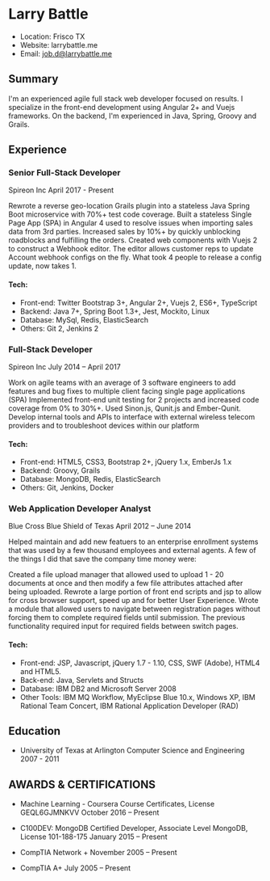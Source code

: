 # Larry Battle

- Location: Frisco TX
- Website: larrybattle.me
- Email: job.d@larrybattle.me

## Summary

I'm an experienced agile full stack web developer focused on results. 
I specialize in the front-end development using Angular 2+ and Vuejs frameworks. On the backend, I'm experienced in Java, Spring, Groovy and Grails.

## Experience

### Senior Full-Stack Developer

Spireon Inc
April 2017 - Present

Rewrote a reverse geo-location Grails plugin into a stateless Java Spring Boot microservice with 70%+ test code coverage.
Built a stateless Single Page App (SPA) in Angular 4 used to resolve issues when importing sales data from 3rd parties. Increased sales by 10%+ by quickly unblocking roadblocks and fulfilling the orders.
Created web components with Vuejs 2 to construct a Webhook editor. The editor allows customer reps to update Account webhook configs on the fly. What took 4 people to release a config update, now takes 1.

#### Tech:

- Front-end: Twitter Bootstrap 3+, Angular 2+, Vuejs 2, ES6+, TypeScript
- Backend: Java 7+, Spring Boot 1.3+, Jest, Mockito, Linux
- Database: MySql, Redis, ElasticSearch
- Others: Git 2, Jenkins 2

### Full-Stack Developer

Spireon Inc
July 2014 – April 2017

Work on agile teams with an average of 3 software engineers to add features and bug fixes to multiple client facing single page applications (SPA)
Implemented front-end unit testing for 2 projects and increased code coverage from 0% to 30%+. Used Sinon.js, Qunit.js and Ember-Qunit.
Develop internal tools and APIs to interface with external wireless telecom providers and to troubleshoot devices within our platform

#### Tech:

- Front-end: HTML5, CSS3, Bootstrap 2+, jQuery 1.x, EmberJs 1.x
- Backend: Groovy, Grails
- Database: MongoDB, Redis, ElasticSearch
- Others: Git, Jenkins, Docker

### Web Application Developer Analyst

Blue Cross Blue Shield of Texas
April 2012 – June 2014

Helped maintain and add new featuers to an enterprise enrollment systems that was used by a few thousand employees and external agents. A few of the things I did that save the company time money were:

Created a file upload manager that allowed used to upload 1 - 20 documents at once and then modify a few file attributes attached after being uploaded.
Rewrote a large portion of front end scripts and jsp to allow for cross browser support, speed up and for better User Experience.
Wrote a module that allowed users to navigate between registration pages without forcing them to complete required fields until submission. The previous functionality required input for required fields between switch pages.

#### Tech:

- Front-end: JSP, Javascript, jQuery 1.7 - 1.10, CSS, SWF (Adobe), HTML4 and HTML5.
- Back-end: Java, Servlets and Structs
- Database: IBM DB2 and Microsoft Server 2008
- Other Tools: IBM MQ Workflow, MyEclipse Blue 10.x, Windows XP, IBM Rational Team Concert, IBM Rational Application Developer (RAD)

## Education

- University of Texas at Arlington
Computer Science and Engineering
2007 - 2011

## AWARDS & CERTIFICATIONS

- Machine Learning - Coursera Course Certificates, 
License GEQL6GJMNKVV
October 2016 – Present

- C100DEV: MongoDB Certified Developer, Associate Level
MongoDB, License 101-188-175
January 2015 – Present

- CompTIA Network +
November 2005 – Present

- CompTIA A+
July 2005 – Present
